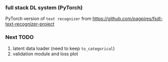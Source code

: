 ### full stack DL system (PyTorch)
PyTorch version of `text recognizer` from https://github.com/pagpires/fsdl-text-recognizer-project

### Next TODO
1. latent data loader (need to keep `to_categorical`)
2. validation module and loss plot
